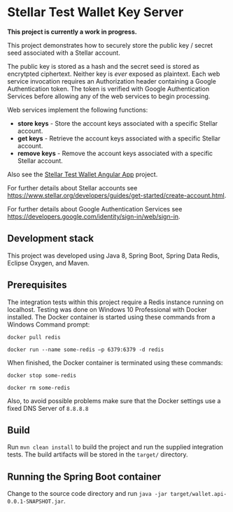 # Stellar Test Wallet Key Server 

**This project is currently a work in progress.**

This project demonstrates how to securely store the public key / secret seed associated with a Stellar account.  
 
The public key is stored as a hash and the secret seed is stored as encrytpted ciphertext. Neither key is _ever_ exposed as plaintext. Each web service invocation requires an Authorization header containing a Google Authentication token. The token is verified with Google Authentication Services before allowing any of the web services to begin processing.

Web services implement the following functions:
- **store keys** -  Store the account keys associated with a specific Stellar account.
- **get keys** - Retrieve the account keys associated with a specific Stellar account.
- **remove keys** - Remove the account keys associated with a specific Stellar account.

Also see the [Stellar Test Wallet Angular App](https://github.com/programming4phone/StellarTestWalletNgApp "Stellar Test Wallet Angular App") project.

For further details about Stellar accounts see <https://www.stellar.org/developers/guides/get-started/create-account.html>.

For further details about Google Authentication Services see <https://developers.google.com/identity/sign-in/web/sign-in>.

## Development stack

This project was developed using Java 8, Spring Boot, Spring Data Redis, Eclipse Oxygen, and Maven. 

## Prerequisites

The integration tests within this project require a Redis instance running on localhost. Testing was done on Windows 10 Professional with Docker installed. The Docker container is started using these commands from a Windows Command prompt:

`docker pull redis`

`docker run --name some-redis –p 6379:6379 -d redis`

When finished, the Docker container is terminated using these commands:

`docker stop some-redis`

`docker rm some-redis`

Also, to avoid possible problems make sure that the Docker settings use a fixed DNS Server of `8.8.8.8`

## Build

Run `mvn clean install` to build the project and run the supplied integration tests. The build artifacts will be stored in the `target/` directory. 

## Running the Spring Boot container
Change to the source code directory and run `java -jar target/wallet.api-0.0.1-SNAPSHOT.jar`.
